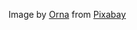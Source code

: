 Image by <a href="https://pixabay.com/users/ornaw-8155178/?utm_source=link-attribution&utm_medium=referral&utm_campaign=image&utm_content=4149219">Orna</a> from <a href="https://pixabay.com//?utm_source=link-attribution&utm_medium=referral&utm_campaign=image&utm_content=4149219">Pixabay</a>